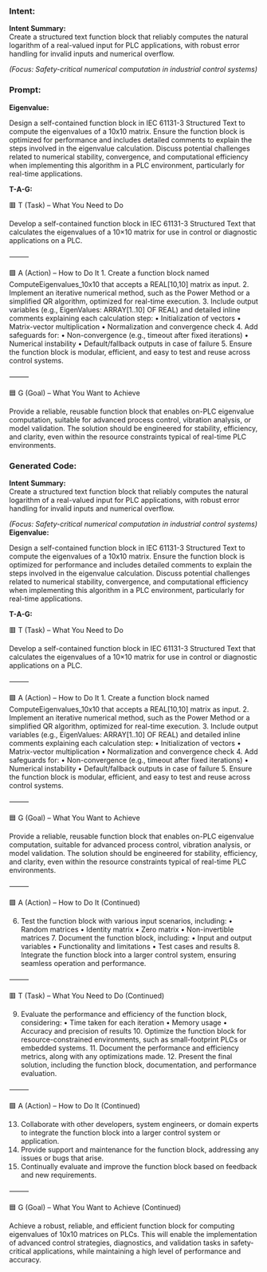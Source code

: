 ### Intent:
**Intent Summary:**  
Create a structured text function block that reliably computes the natural logarithm of a real-valued input for PLC applications, with robust error handling for invalid inputs and numerical overflow.  

*(Focus: Safety-critical numerical computation in industrial control systems)*

### Prompt:
**Eigenvalue:**

Design a self-contained function block in IEC 61131-3 Structured Text to compute the eigenvalues of a 10x10 matrix. Ensure the function block is optimized for performance and includes detailed comments to explain the steps involved in the eigenvalue calculation. Discuss potential challenges related to numerical stability, convergence, and computational efficiency when implementing this algorithm in a PLC environment, particularly for real-time applications.

**T-A-G:**

🟥 T (Task) – What You Need to Do

Develop a self-contained function block in IEC 61131-3 Structured Text that calculates the eigenvalues of a 10×10 matrix for use in control or diagnostic applications on a PLC.

⸻

🟩 A (Action) – How to Do It
	1.	Create a function block named ComputeEigenvalues_10x10 that accepts a REAL[10,10] matrix as input.
	2.	Implement an iterative numerical method, such as the Power Method or a simplified QR algorithm, optimized for real-time execution.
	3.	Include output variables (e.g., EigenValues: ARRAY[1..10] OF REAL) and detailed inline comments explaining each calculation step:
	•	Initialization of vectors
	•	Matrix-vector multiplication
	•	Normalization and convergence check
	4.	Add safeguards for:
	•	Non-convergence (e.g., timeout after fixed iterations)
	•	Numerical instability
	•	Default/fallback outputs in case of failure
	5.	Ensure the function block is modular, efficient, and easy to test and reuse across control systems.

⸻

🟦 G (Goal) – What You Want to Achieve

Provide a reliable, reusable function block that enables on-PLC eigenvalue computation, suitable for advanced process control, vibration analysis, or model validation. The solution should be engineered for stability, efficiency, and clarity, even within the resource constraints typical of real-time PLC environments.

### Generated Code:
**Intent Summary:**  
Create a structured text function block that reliably computes the natural logarithm of a real-valued input for PLC applications, with robust error handling for invalid inputs and numerical overflow.  

*(Focus: Safety-critical numerical computation in industrial control systems)*
**Eigenvalue:**

Design a self-contained function block in IEC 61131-3 Structured Text to compute the eigenvalues of a 10x10 matrix. Ensure the function block is optimized for performance and includes detailed comments to explain the steps involved in the eigenvalue calculation. Discuss potential challenges related to numerical stability, convergence, and computational efficiency when implementing this algorithm in a PLC environment, particularly for real-time applications.

**T-A-G:**

🟥 T (Task) – What You Need to Do

Develop a self-contained function block in IEC 61131-3 Structured Text that calculates the eigenvalues of a 10×10 matrix for use in control or diagnostic applications on a PLC.

⸻

🟩 A (Action) – How to Do It
	1.	Create a function block named ComputeEigenvalues_10x10 that accepts a REAL[10,10] matrix as input.
	2.	Implement an iterative numerical method, such as the Power Method or a simplified QR algorithm, optimized for real-time execution.
	3.	Include output variables (e.g., EigenValues: ARRAY[1..10] OF REAL) and detailed inline comments explaining each calculation step:
	•	Initialization of vectors
	•	Matrix-vector multiplication
	•	Normalization and convergence check
	4.	Add safeguards for:
	•	Non-convergence (e.g., timeout after fixed iterations)
	•	Numerical instability
	•	Default/fallback outputs in case of failure
	5.	Ensure the function block is modular, efficient, and easy to test and reuse across control systems.

⸻

🟦 G (Goal) – What You Want to Achieve

Provide a reliable, reusable function block that enables on-PLC eigenvalue computation, suitable for advanced process control, vibration analysis, or model validation. The solution should be engineered for stability, efficiency, and clarity, even within the resource constraints typical of real-time PLC environments.

⸻

🟩 A (Action) – How to Do It (Continued)

6.	Test the function block with various input scenarios, including:
	•	Random matrices
	•	Identity matrix
	•	Zero matrix
	•	Non-invertible matrices
	7.	Document the function block, including:
	•	Input and output variables
	•	Functionality and limitations
	•	Test cases and results
	8.	Integrate the function block into a larger control system, ensuring seamless operation and performance.

⸻

🟥 T (Task) – What You Need to Do (Continued)

9.	Evaluate the performance and efficiency of the function block, considering:
	•	Time taken for each iteration
	•	Memory usage
	•	Accuracy and precision of results
	10.	Optimize the function block for resource-constrained environments, such as small-footprint PLCs or embedded systems.
	11.	Document the performance and efficiency metrics, along with any optimizations made.
	12.	Present the final solution, including the function block, documentation, and performance evaluation.

⸻

🟩 A (Action) – How to Do It (Continued)

13.	Collaborate with other developers, system engineers, or domain experts to integrate the function block into a larger control system or application.
14.	Provide support and maintenance for the function block, addressing any issues or bugs that arise.
15.	Continually evaluate and improve the function block based on feedback and new requirements.

⸻

🟦 G (Goal) – What You Want to Achieve (Continued)

Achieve a robust, reliable, and efficient function block for computing eigenvalues of 10x10 matrices on PLCs. This will enable the implementation of advanced control strategies, diagnostics, and validation tasks in safety-critical applications, while maintaining a high level of performance and accuracy.
